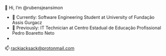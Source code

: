 👋 Hi, I’m @rubensjeansimon
- 🌱 Currently: Software Engineering Student at University of Fundação Assis Gurgacz
- 🌱 Previously: IT Technician at Centro Estadual de Educação Profissional Pedro Boaretto Neto
- 
📫 rackjacksack@protonmail.com

<!---
Warning: i am Not For everybody.
--->
